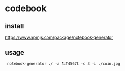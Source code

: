 # codebook
## install
https://www.npmjs.com/package/notebook-generator

## usage
```
 notebook-generator ./ -a ALT45678 -c 3 -i ./coin.jpg
```
